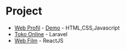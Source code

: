 # Project

- <a href="https://github.com/jefriwahyu/webprofile_project">Web Profil</a> - <a href="https://jefriwahyu.github.io/webprofile_project/">Demo</a> - HTML,CSS,Javascript
- <a href="https://github.com/jefriwahyu/tokonline_laravel">Toko Online</a> - Laravel
- <a href="https://github.com/jefriwahyu/reactjs_project_film">Web Film</a> - ReactJS
